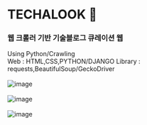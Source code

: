 # TECHALOOK 👀
### 웹 크롤러 기반 기술블로그 큐레이션 웹
Using Python/Crawling
<br>
Web : HTML,CSS,PYTHON/DJANGO
Library : requests,BeautifulSoup/GeckoDriver
<br><br>
![image](https://user-images.githubusercontent.com/18044058/109149615-28a5ce80-77ab-11eb-8623-3eaabb46ce8f.png)
<br><br>
![image](https://user-images.githubusercontent.com/18044058/109149675-3c513500-77ab-11eb-9f6b-bab95468a65d.png)
<br><br>
![image](https://user-images.githubusercontent.com/18044058/109149736-52f78c00-77ab-11eb-8af9-2df6349d8419.png)
